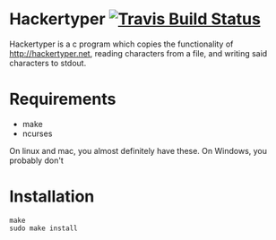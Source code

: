# Hackertyper [![Travis Build Status](https://travis-ci.org/Hurricane996/Hackertyper.svg?branch=master)](https://travis-ci.com/Hurricane996/Hackertyper)

Hackertyper is a c program which copies the functionality of http://hackertyper.net, reading characters from a file, and writing said characters to stdout.

# Requirements

* make
* ncurses

On linux and mac, you almost definitely have these. On Windows, you probably don't

# Installation
    make
    sudo make install

